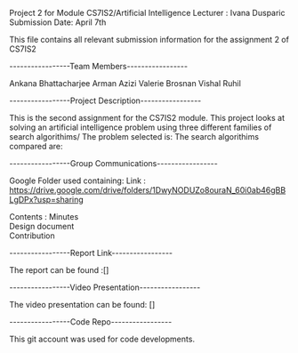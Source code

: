 Project 2 for Module CS7IS2/Artificial Intelligence 
Lecturer : Ivana Dusparic 
Submission Date: April 7th 




This file contains all relevant submission information for the assignment 2 of CS7IS2  

-----------------Team Members-----------------  

Ankana Bhattacharjee
Arman Azizi
Valerie Brosnan
Vishal Ruhil  

-----------------Project Description-----------------

This is the second assignment for the CS7IS2 module. This project looks at solving an artificial intelligence problem using three different families of search algorithims/ 
The problem selected is:
The search algorithims compared are: 



-----------------Group Communications-----------------  

Google Folder used containing:
Link : https://drive.google.com/drive/folders/1DwyNODUZo8ouraN_60i0ab46gBBLgDPx?usp=sharing  


Contents :              Minutes  
                        Design document   
                        Contribution


-----------------Report Link-----------------  

The report can be found :[]

-----------------Video Presentation-----------------  
 
The video presentation can be found: []


-----------------Code Repo-----------------

This git account was used for code developments.



        